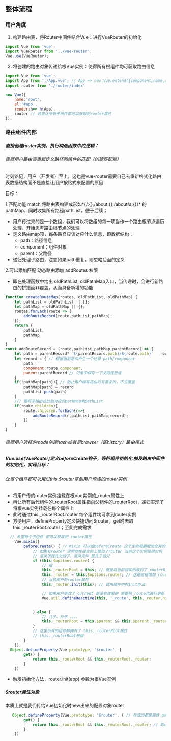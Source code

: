 ## 整体流程

### 用户角度

1. 构建路由表，将Router中间件结合Vue：进行VueRouter的初始化

```js
import Vue from 'vue';
import VueRouter from '../vue-router';
Vue.use(VueRouter);
```

2. 将创建的路由对象传递给根Vue实例：使得所有根组件均可获取路由信息

```js
import Vue from 'vue';
import App from './App.vue'; // App => new Vue.extend({component,name,render})
import router from './router/index'

new Vue({
    name:'root',
    el:'#app',
    render:h=> h(App),
    router // 这里让所有子组件都可以获取到router属性
});
```

### 路由组件内部

##### 直接创建router实例，执行构造函数中的逻辑：

###### 根据用户路由表重新定义路径和组件的匹配（创建匹配器）

时刻铭记，用户（开发者）至上，这也是vue-router需要自己去重新格式化路由表数据结构而不是直接让用户按格式来配置的原因

目标：

1.匹配功能 match 将路由表构建成形如*{/:{},/about:{},/about/a:{}}* 的pathMap，同时收集所有路径pathList，便于后续；

- 用户传过来的是一个数组，我们可以将数组的每一项当作一个路由根节点遍历处理，开始思考路由根节点的处理
- 定义路由map项，每条路径应该对应什么信息，即数据结构：
  - path：路径信息
  - component：组件对象
  - parent：父路径
- 递归处理子路由，注意如果path重复，则忽略后面的定义

2.可以添加匹配 动态路由添加 addRoutes 权限

- 即在处理函数中给出 oldPathList, oldPathMap入口，当传递时，会进行新路由的拼接而非覆盖，从而具备新增的功能

```js
function createRouteMap(routes, oldPathList, oldPathMap) {
    let pathList = oldPathList || [];
    let pathMap = oldPathMap || {};
    routes.forEach(route => {
        addRouteRecord(route,pathList,pathMap);
    });
    return {
        pathList,
        pathMap
    }
}
const addRouteRecord = (route,pathList,pathMap,parentRecord) => {
    let path = parentRecord? `${parentRecord.path}/${route.path}`  :route.path;
    let record = { // 根据当前路由产生一个记录 path/component
        path,
        component:route.component,
        parent:parentRecord // 记录中保存一下父路径是谁
    }
    if(!pathMap[path]){ // 防止用户编写路由时有重复的，不去覆盖
        pathMap[path] = record
        pathList.push(path)
    }
    /// 要将子路由也放到对应的pathMap和pathList
    if(route.children){
        route.children.forEach(r=>{
            addRouteRecord(r,pathList,pathMap,record);
        })
    }
}
```



###### 根据用户选择的mode创建hash或者是browser（即history）路由模式





##### Vue.use(VueRouter)定义beforeCreate钩子，***等待组件初始化***   触发路由中间件的初始化，实现目标：

###### 让每个组件都可以用过this.$router拿到用户传递的router实例

- 将用户传的router实例挂载在根Vue实例的_router属性上
- 再让所有后代组件的_routerRoot属性指向父组件的_routerRoot，递归实现了将根vue实例挂载在每个属性上
- 此时通过this._routerRoot.router 每个组件均可拿到router实例
- 方便用户，defineProperty定义快捷访问$router，get时去取this._routerRoot.router；至此完成需求

```js
  // 希望每个子组件 都可以获取到 router属性
    Vue.mixin({
        beforeCreate() { // mixin 可以给beforeCreate 这个生命周期增加合并的方法
            // 如果有router 说明你在根实例上增加了router 当前这个实例是根实例
            // 渲染流程先父后子，渲染完毕 是先子后父 
            if (this.$options.router) {
                // 根
                this._routerRoot = this; // 就是将当前根实例放到了_routerRoot
                this._router = this.$options.router; // 这是给根增加_router
                // 当前用户的router属性
                this._router.init(this); // 调用插件中的init方法

                // 如果用户更改了 current 是没有效果的 需要把_route也进行更新
                Vue.util.defineReactive(this, '_route', this._router.history.current);


            } else {
                // 儿子、孙子 。。。。
                this._routerRoot = this.$parent && this.$parent._routerRoot;
            }
            // 这里所有的组件都拥有了 this._routerRoot属性
            // this._routerRoot是根
        }
    });
  Object.defineProperty(Vue.prototype, '$router', { 
        get() {
            return this._routerRoot && this._routerRoot._router; 
        }
    })
```

- 触发初始化方法，router.init(app)   参数为根Vue实例









##### $router属性对象

本质上就是我们传给Vue初始化时new出来的配置对象router

```js
   Object.defineProperty(Vue.prototype, '$router', { // 存放的都是属性 path，matched
        get() {
            return this._routerRoot && this._routerRoot._router; // 取current
        }
    })
```

